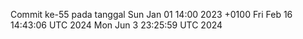 Commit ke-55 pada tanggal Sun Jan 01 14:00 2023 +0100
Fri Feb 16 14:43:06 UTC 2024
Mon Jun  3 23:25:59 UTC 2024
